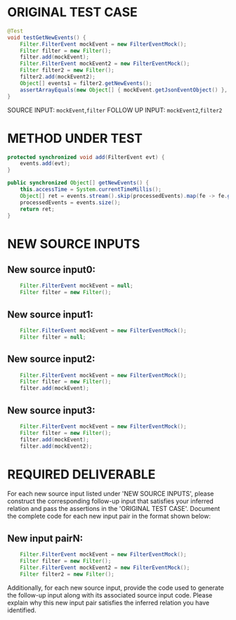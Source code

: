 # ORIGINAL TEST CASE
```java
@Test
void testGetNewEvents() {
    Filter.FilterEvent mockEvent = new FilterEventMock();
    Filter filter = new Filter();
    filter.add(mockEvent);
    Filter.FilterEvent mockEvent2 = new FilterEventMock();
    Filter filter2 = new Filter();
    filter2.add(mockEvent2);
    Object[] events1 = filter2.getNewEvents();
    assertArrayEquals(new Object[] { mockEvent.getJsonEventObject() }, events1);
}

```
SOURCE INPUT: `mockEvent`,`filter`
FOLLOW UP INPUT: `mockEvent2`,`filter2`


# METHOD UNDER TEST
```java
protected synchronized void add(FilterEvent evt) {
    events.add(evt);
}

public synchronized Object[] getNewEvents() {
    this.accessTime = System.currentTimeMillis();
    Object[] ret = events.stream().skip(processedEvents).map(fe -> fe.getJsonEventObject()).collect(Collectors.toList()).toArray();
    processedEvents = events.size();
    return ret;
}

```


# NEW SOURCE INPUTS
## New source input0:
```java
    Filter.FilterEvent mockEvent = null;
    Filter filter = new Filter();
```

## New source input1:
```java
    Filter.FilterEvent mockEvent = new FilterEventMock();
    Filter filter = null;
```

## New source input2:
```java
    Filter.FilterEvent mockEvent = new FilterEventMock();
    Filter filter = new Filter();
    filter.add(mockEvent);
```

## New source input3:
```java
    Filter.FilterEvent mockEvent = new FilterEventMock();
    Filter filter = new Filter();
    filter.add(mockEvent);
    filter.add(mockEvent2);
```



# REQUIRED DELIVERABLE
For each new source input listed under 'NEW SOURCE INPUTS', please construct the corresponding follow-up input that satisfies your inferred relation and pass the assertions in the 'ORIGINAL TEST CASE'. Document the complete code for each new input pair in the format shown below:
## New input pairN:
```java
    Filter.FilterEvent mockEvent = new FilterEventMock();
    Filter filter = new Filter();
    Filter.FilterEvent mockEvent2 = new FilterEventMock();
    Filter filter2 = new Filter();
```

Additionally, for each new source input, provide the code used to generate the follow-up input along with its associated source input code. Please explain why this new input pair satisfies the inferred relation you have identified.